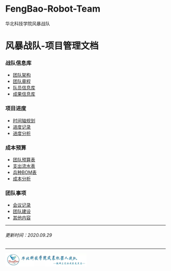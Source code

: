 # FengBao-Robot-Team
华北科技学院风暴战队
# 风暴战队-项目管理文档

### 战队信息库
- [团队架构](Pictures/团队构架/团队架构.xmind)
- [团队章程](Pictures/团队章程/团队章程.pdf)
- [队员信息库](TeamInformationBase.htm)
- [成果信息库](AchievementInformationBase.md)

### 项目进度
- [时间轴规划](TimelineSchedule.md)
- [进度记录](ProgressRecord.md)
- [进度分析](ScheduleAnalysis.md)

### 成本预算

- [团队预算表](TeamBudget.md)
- [支出流水表](ExpenditureRecord.htm)
- [兵种BOM表](ArmsBOM.md)
- [成本分析](CostAnalysis.md)

### 团队事项
- [会议记录](MeetingMinutes.md)
- [团队建设](TeamBuilding.md)
- [其他内容](OtherContent.md)
----
###### 更新时间：2020.09.29
----

<img src="Pictures/logo/logo.1.jpg" style="zoom: 25%;" />
